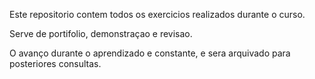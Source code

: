 Este repositorio contem todos os exercicios realizados durante o curso.

Serve de portifolio, demonstraçao e revisao.

O avanço durante o aprendizado e constante, e sera arquivado para posteriores consultas.
